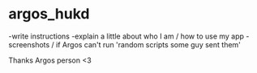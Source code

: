 # argos_hukd

-write instructions
-explain a little about who I am / how to use my app
-screenshots / if Argos can't run 'random scripts some guy sent them'

Thanks Argos person <3
